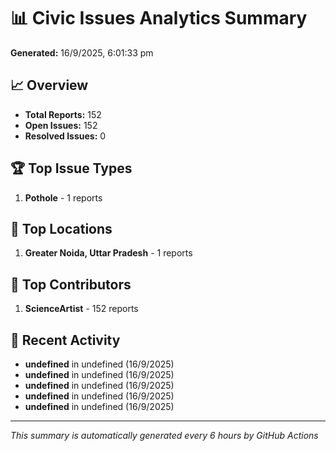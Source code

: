 # 📊 Civic Issues Analytics Summary

**Generated:** 16/9/2025, 6:01:33 pm

## 📈 Overview
- **Total Reports:** 152
- **Open Issues:** 152
- **Resolved Issues:** 0

## 🏆 Top Issue Types
1. **Pothole** - 1 reports

## 📍 Top Locations
1. **Greater Noida, Uttar Pradesh** - 1 reports

## 👥 Top Contributors
1. **ScienceArtist** - 152 reports

## 📅 Recent Activity
- **undefined** in undefined (16/9/2025)
- **undefined** in undefined (16/9/2025)
- **undefined** in undefined (16/9/2025)
- **undefined** in undefined (16/9/2025)
- **undefined** in undefined (16/9/2025)

---
*This summary is automatically generated every 6 hours by GitHub Actions*
